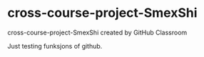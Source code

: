 # cross-course-project-SmexShi
cross-course-project-SmexShi created by GitHub Classroom


Just testing funksjons of github.